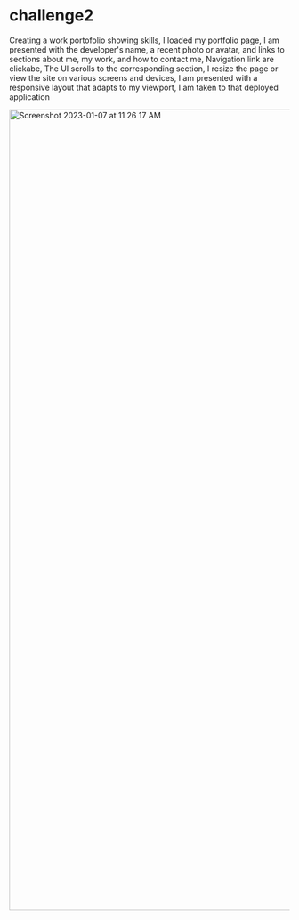 # challenge2
 Creating a work portofolio showing skills,
 I loaded my portfolio page,
 I am presented with the developer's name, a recent photo or avatar, and links to sections about me, my work, and how to contact me,
 Navigation link are clickabe,
 The UI scrolls to the corresponding section,
 I resize the page or view the site on various screens and devices,
 I am presented with a responsive layout that adapts to my viewport,
 I am taken to that deployed application

<img width="1439" alt="Screenshot 2023-01-07 at 11 26 17 AM" src="https://user-images.githubusercontent.com/118768377/211167302-857e4482-28a0-4181-bbed-b518540bfe56.png">
